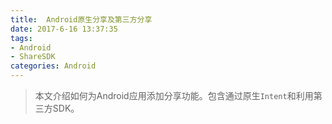 ```yaml
---
title:  Android原生分享及第三方分享
date: 2017-6-16 13:37:35
tags: 
- Android
- ShareSDK
categories: Android
---
```


> 本文介绍如何为Android应用添加分享功能。包含通过原生`Intent`和利用第三方SDK。

<!--more-->
